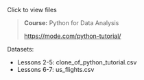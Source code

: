 Click to view files

> **Course:** Python for Data Analysis
>
> https://mode.com/python-tutorial/

Datasets:
* Lessons 2-5: clone_of_python_tutorial.csv
* Lessons 6-7: us_flights.csv
